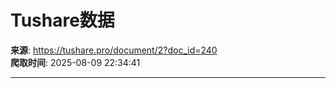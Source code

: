 # Tushare数据

**来源**: https://tushare.pro/document/2?doc_id=240  
**爬取时间**: 2025-08-09 22:34:41

---


